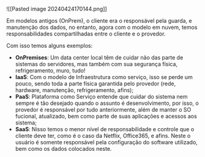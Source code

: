 ![[Pasted image 20240424170144.png]]

Em modelos antigos (OnPrem), o cliente era o responsável pela guarda, e manutenção dos dados, no entanto, agora com o modelo em nuvem, temos responsabilidades compartilhadas entre o cliente e o provedor.

Com isso temos alguns exemplos:
- **OnPremises**: Um data center local têm de cuidar não das parte de sistemas do servidores, mas também com sua segurança física, refrigeramento, muro, tudo!
- **IaaS**: Com o modelo de Infraestrutura como serviço, isso se perde um pouco, sendo toda a parte física garantida pelo provedor (rede, hardware, manutenção, refrigeramento, afins);
- **PaaS**: Plataforma como Serviço entende que cuidar do sistema nem sempre é tão desejado quando o assunto é desenvolvimento, por isso, o provedor é responsável por tudo anteriormente, além de manter o SO fucional, atualizado, bem como parte de suas aplicações e acessos aos sistema;
- **SaaS**: Nisso temos o menor nível de responsabilidade e controle que o cliente deve ter, como é o caso da Netflix, Office365, e afins. Neste o usuário é somente responsável pela configuração do software utilizado, bem como os dados colocados neste.

